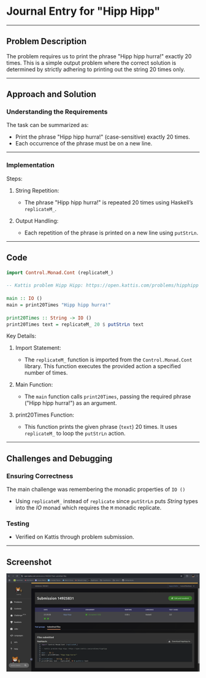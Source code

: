 # Journal Entry for "Hipp Hipp"

---

## Problem Description

The problem requires us to print the phrase "Hipp hipp hurra!" exactly 20 times. This is a simple output problem where the correct solution is determined by strictly adhering to printing out the string 20 times only.

---

## Approach and Solution

### Understanding the Requirements

The task can be summarized as:

- Print the phrase "Hipp hipp hurra!" (case-sensitive) exactly 20 times.
- Each occurrence of the phrase must be on a new line.

---

### Implementation

Steps:

1. String Repetition:
   - The phrase "Hipp hipp hurra!" is repeated 20 times using Haskell’s `replicateM_`.

2. Output Handling:
   - Each repetition of the phrase is printed on a new line using `putStrLn`.

---

## Code

```haskell
import Control.Monad.Cont (replicateM_)

-- Kattis problem Hipp Hipp: https://open.kattis.com/problems/hipphipp

main :: IO ()
main = print20Times "Hipp hipp hurra!"

print20Times :: String -> IO ()
print20Times text = replicateM_ 20 $ putStrLn text
```

Key Details:

1. Import Statement:
   - The `replicateM_` function is imported from the `Control.Monad.Cont` library. This function executes the provided action a specified number of times.

2. Main Function:
   - The `main` function calls `print20Times`, passing the required phrase ("Hipp hipp hurra!") as an argument.

3. print20Times Function:
   - This function prints the given phrase (`text`) 20 times. It uses `replicateM_` to loop the `putStrLn` action.

---

## Challenges and Debugging

### Ensuring Correctness

The main challenge was remembering the monadic properties of `IO ()`

- Using `replicateM_` instead of `replicate` since `putStrLn` puts *String* types into the *IO* monad which requires the `M` monadic replicate.

### Testing

- Verified on Kattis through problem submission.

---

## Screenshot

![Kattis problem completion](./hipphipp.png)
